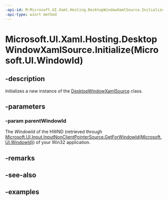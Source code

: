 ```yaml
---
-api-id: M:Microsoft.UI.Xaml.Hosting.DesktopWindowXamlSource.Initialize(Microsoft.UI.WindowId)
-api-type: winrt method
---
```


# Microsoft.UI.Xaml.Hosting.DesktopWindowXamlSource.Initialize(Microsoft.UI.WindowId)

<!--
public void Initialize (Microsoft.UI.WindowId parentWindowId);
-->

## -description

Initializes a new instance of the [DesktopWindowXamlSource](desktopwindowxamlsource.md) class.

## -parameters

### -param parentWindowId

The *WindowId* of the HWND (retrieved through [Microsoft.UI.Input.InputNonClientPointerSource.GetForWindowId(Microsoft.UI.WindowId)](../microsoft.ui.input/inputnonclientpointersource_getforwindowid_240994741.md)) of your Win32 application.

## -remarks

## -see-also

## -examples
